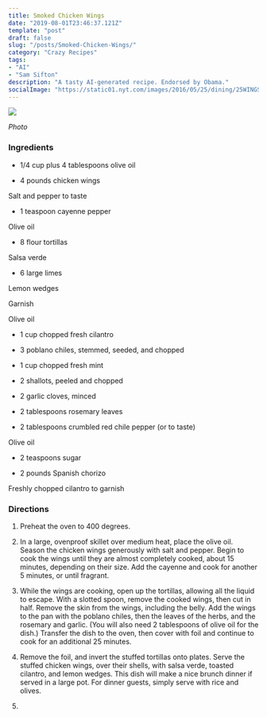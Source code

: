 ```yaml
---
title: Smoked Chicken Wings
date: "2019-08-01T23:46:37.121Z"
template: "post"
draft: false
slug: "/posts/Smoked-Chicken-Wings/"
category: "Crazy Recipes"
tags:
- "AI"
- "Sam Sifton"
description: "A tasty AI-generated recipe. Endorsed by Obama."
socialImage: "https://static01.nyt.com/images/2016/05/25/dining/25WINGS/25WINGS-mediumThreeByTwo252-v2.jpg"
---
```


![](https://static01.nyt.com/images/2016/05/25/dining/25WINGS/25WINGS-mediumThreeByTwo252-v2.jpg)

*Photo*
### Ingredients

* 1/4 cup plus 4 tablespoons olive oil

* 4 pounds chicken wings

Salt and pepper to taste

* 1 teaspoon cayenne pepper

Olive oil

* 8 flour tortillas

Salsa verde

* 6 large limes

Lemon wedges

Garnish

Olive oil

* 1 cup chopped fresh cilantro

* 3 poblano chiles, stemmed, seeded, and chopped

* 1 cup chopped fresh mint

* 2 shallots, peeled and chopped

* 2 garlic cloves, minced

* 2 tablespoons rosemary leaves

* 2 tablespoons crumbled red chile pepper (or to taste)

Olive oil

* 2 teaspoons sugar

* 2 pounds Spanish chorizo

Freshly chopped cilantro to garnish
### Directions

1. Preheat the oven to 400 degrees.

1. In a large, ovenproof skillet over medium heat, place the olive oil. Season the chicken wings generously with salt and pepper. Begin to cook the wings until they are almost completely cooked, about 15 minutes, depending on their size. Add the cayenne and cook for another 5 minutes, or until fragrant.

1. While the wings are cooking, open up the tortillas, allowing all the liquid to escape. With a slotted spoon, remove the cooked wings, then cut in half. Remove the skin from the wings, including the belly. Add the wings to the pan with the poblano chiles, then the leaves of the herbs, and the rosemary and garlic. (You will also need 2 tablespoons of olive oil for the dish.) Transfer the dish to the oven, then cover with foil and continue to cook for an additional 25 minutes.

1. Remove the foil, and invert the stuffed tortillas onto plates. Serve the stuffed chicken wings, over their shells, with salsa verde, toasted cilantro, and lemon wedges. This dish will make a nice brunch dinner if served in a large pot. For dinner guests, simply serve with rice and olives.

1. 